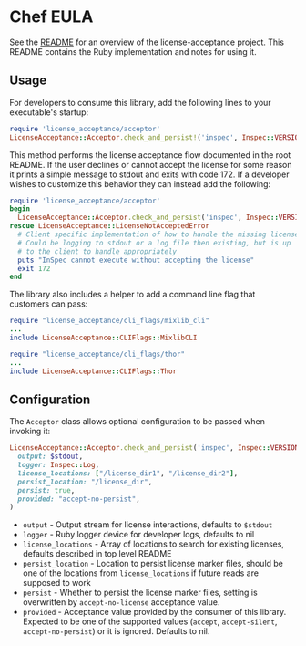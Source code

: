 # Chef EULA
See the [README](../../README.md) for an overview of the license-acceptance project. This README contains the Ruby
implementation and notes for using it.

## Usage

For developers to consume this library, add the following lines to your executable's startup:

```ruby
require 'license_acceptance/acceptor'
LicenseAcceptance::Acceptor.check_and_persist!('inspec', Inspec::VERSION)
```

This method performs the license acceptance flow documented in the root README. If the user declines or cannot accept
the license for some reason it prints a simple message to stdout and exits with code 172. If a developer wishes to
customize this behavior they can instead add the following:

```ruby
require 'license_acceptance/acceptor'
begin
  LicenseAcceptance::Acceptor.check_and_persist('inspec', Inspec::VERSION)
rescue LicenseAcceptance::LicenseNotAcceptedError
  # Client specific implementation of how to handle the missing license
  # Could be logging to stdout or a log file then existing, but is up
  # to the client to handle appropriately
  puts "InSpec cannot execute without accepting the license"
  exit 172
end
```

The library also includes a helper to add a command line flag that customers can pass:

```ruby
require "license_acceptance/cli_flags/mixlib_cli"
...
include LicenseAcceptance::CLIFlags::MixlibCLI
```

```ruby
require "license_acceptance/cli_flags/thor"
...
include LicenseAcceptance::CLIFlags::Thor
```

## Configuration

The `Acceptor` class allows optional configuration to be passed when invoking it:

```ruby
LicenseAcceptance::Acceptor.check_and_persist('inspec', Inspec::VERSION,
  output: $stdout,
  logger: Inspec::Log,
  license_locations: ["/license_dir1", "/license_dir2"],
  persist_location: "/license_dir",
  persist: true,
  provided: "accept-no-persist",
)
```

* `output` - Output stream for license interactions, defaults to `$stdout`
* `logger` - Ruby logger device for developer logs, defaults to nil
* `license_locations` - Array of locations to search for existing licenses, defaults described in top level README
* `persist_location` - Location to persist license marker files, should be one of the locations from `license_locations`
  if future reads are supposed to work
* `persist` - Whether to persist the license marker files, setting is overwritten by `accept-no-license` acceptance
  value.
* `provided` - Acceptance value provided by the consumer of this library. Expected to be one of the supported values
  (`accept`, `accept-silent`, `accept-no-persist`) or it is ignored. Defaults to nil.
